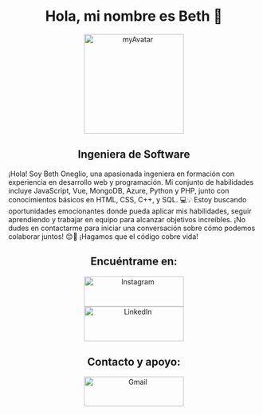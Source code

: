 <h1 style="text-align: center;">Hola, mi nombre es Beth 🧐</h1>
<div style="text-align: center;"><a href="https://imgbb.com/"><img style="width: 200px; height: 200px;" src="https://i.ibb.co/p1Vgdpj/myAvatar.png" alt="myAvatar" border="0" /></a></div>
<h2 style="text-align: center;">Ingeniera de Software</h2>
<p>&iexcl;Hola! Soy Beth Oneglio, una apasionada ingeniera en formaci&oacute;n con experiencia en desarrollo web y programaci&oacute;n. Mi conjunto de habilidades incluye JavaScript, Vue, MongoDB, Azure, Python y PHP, junto con conocimientos b&aacute;sicos en HTML, CSS, C++, y SQL. 💻💡 Estoy buscando oportunidades emocionantes donde pueda aplicar mis habilidades, seguir aprendiendo y trabajar en equipo para alcanzar objetivos incre&iacute;bles. &iexcl;No dudes en contactarme para iniciar una conversaci&oacute;n sobre c&oacute;mo podemos colaborar juntos! 😊🚀 &iexcl;Hagamos que el c&oacute;digo cobre vida!</p>
<h2 style="text-align: center;">Encu&eacute;ntrame en:</h2>
<div style="text-align: center;"><a href="https://www.instagram.com/bethnlg/"><img style="width: 200px; height: 60px;" src="https://i.ibb.co/FVftDGQ/image-removebg-preview-5.png" alt="Instagram" border="0" /></a> 
</br>
<a href="https://www.linkedin.com/in/beth-oneglio-4968b1248/"><img style="width: 200px; height: 70px;" src="https://i.ibb.co/vQJCHYv/image-removebg-preview-6.png" alt="LinkedIn" border="0" /></a></div>
<h2 style="text-align: center;">Contacto y apoyo:</h2>
<div style="text-align: center;"><a href="https://gmail.com/"><img style="width: 200px; height: 60px;" src="https://i.ibb.co/y4vsgvq/image-removebg-preview-4-removebg-preview.png" alt="Gmail" border="0" /></a></div>
